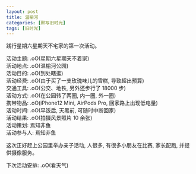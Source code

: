```yaml
---
layout: post
title: 温榆河
categories: [默写旧时光]
tags: [旧时光]
---
```


践行星期六星期天不宅家的第一次活动。 

活动主题: .oO(星期六星期天不着家)   
活动地点: .oO(温榆河公园)   
活动目的: .oO(到处瞎逛)   
活动经费: .oO(由于买了一支玫瑰味儿的雪糕, 导致超出预算)   
交通工具: .oO(公交、地铁, 另外还步行了 18000 步)  
活动方式: .oO(在公园转了两圈, 内一圈, 外一圈)  
携带物品: .oO(iPhone12 Mini, AirPods Pro, 回家路上出现低电量)  
活动时间: .oO(早饭后, 天黑前, 可随时中断回家)  
活动结果: .oO(拍摄风景照片 10 余张)  
活动策划: 焉知非鱼   
活动参与人: 焉知非鱼   

这次正好赶上公园里举办亲子活动, 人很多, 有很多小朋友在比赛, 家长配跑, 并提供摄像服务。

下次活动安排: .oO(看天气)